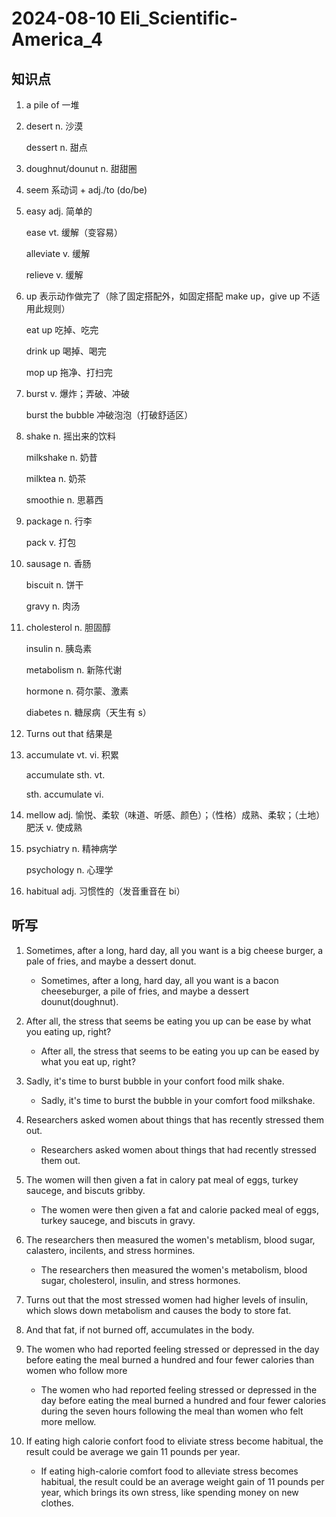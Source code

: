 # 2024-08-10 Eli_Scientific-America_4

## 知识点

1. a pile of 一堆

2. desert n. 沙漠

   dessert n. 甜点

3. doughnut/dounut n. 甜甜圈

4. seem 系动词 + adj./to (do/be)

5. easy adj. 简单的

   ease vt. 缓解（变容易）

   alleviate v. 缓解

   relieve v. 缓解

6. up 表示动作做完了（除了固定搭配外，如固定搭配 make up，give up 不适用此规则）

   eat up 吃掉、吃完

   drink up 喝掉、喝完

   mop up 拖净、打扫完

7. burst v. 爆炸；弄破、冲破

   burst the bubble 冲破泡泡（打破舒适区）

8. shake n. 摇出来的饮料

   milkshake n. 奶昔

   milktea n. 奶茶

   smoothie n. 思慕西

9. package n. 行李

   pack v. 打包

10. sausage n. 香肠

    biscuit n. 饼干

    gravy n. 肉汤

11. cholesterol n. 胆固醇

    insulin n. 胰岛素

    metabolism n. 新陈代谢

    hormone n. 荷尔蒙、激素

    diabetes n. 糖尿病（天生有 s）

12. Turns out that 结果是

13. accumulate vt. vi. 积累

    accumulate sth. vt.

    sth. accumulate vi.

14. mellow adj. 愉悦、柔软（味道、听感、颜色）；（性格）成熟、柔软；（土地）肥沃 v. 使成熟

15. psychiatry n. 精神病学

    psychology n. 心理学

16. habitual adj. 习惯性的（发音重音在 bi）

## 听写

1. Sometimes, after a long, hard day, all you want is a big cheese burger, a pale of fries, and maybe a dessert donut.

   - Sometimes, after a long, hard day, all you want is a bacon cheeseburger, a pile of fries, and maybe a dessert dounut(doughnut).

2. After all, the stress that seems be eating you up can be ease by what you eating up, right?

   - After all, the stress that seems to be eating you up can be eased by what you eat up, right?

3. Sadly, it's time to burst bubble in your confort food milk shake.

   - Sadly, it's time to burst the bubble in your comfort food milkshake.

4. Researchers asked women about things that has recently stressed them out.

   - Researchers asked women about things that had recently stressed them out.

5. The women will then given a fat in calory pat meal of eggs, turkey saucege, and biscuts gribby.

   - The women were then given a fat and calorie packed meal of eggs, turkey saucege, and biscuts in gravy.

6. The researchers then measured the women's metablism, blood sugar, calastero, incilents, and stress hormines.

   - The researchers then measured the women's metabolism, blood sugar, cholesterol, insulin, and stress hormones.

7. Turns out that the most stressed women had higher levels of insulin, which slows down metabolism and causes the body to store fat.

8. And that fat, if not burned off, accumulates in the body.

9. The women who had reported feeling stressed or depressed in the day before eating the meal burned a hundred and four fewer calories than women who follow more

   - The women who had reported feeling stressed or depressed in the day before eating the meal burned a hundred and four fewer calories during the seven hours following the meal than women who felt more mellow.

10. If eating high calorie confort food to eliviate stress become habitual, the result could be average we gain 11 pounds per year.

    - If eating high-calorie comfort food to alleviate stress becomes habitual, the result could be an average weight gain of 11 pounds per year, which brings its own stress, like spending money on new clothes.
